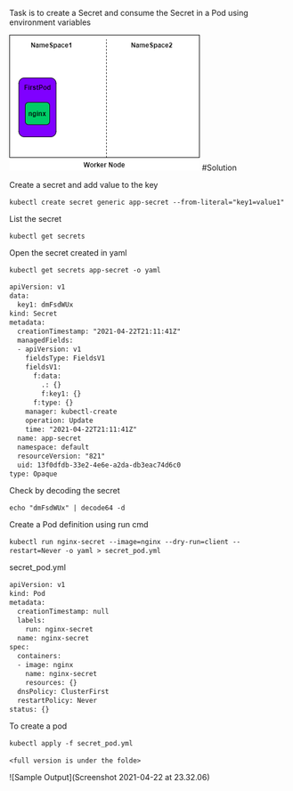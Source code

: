 Task is to create a Secret and consume the Secret in a Pod using environment variables 

![alt text](https://github.com/gonchigars/CKAD-exercises/blob/master/CKAD-Core_Concepts_1.png)
#Solution

Create a secret and add value to the key

```shell
kubectl create secret generic app-secret --from-literal="key1=value1"
```

List the secret

```shell
kubectl get secrets
```

Open the secret created in yaml

```shell
kubectl get secrets app-secret -o yaml
```

```
apiVersion: v1
data:
  key1: dmFsdWUx
kind: Secret
metadata:
  creationTimestamp: "2021-04-22T21:11:41Z"
  managedFields:
  - apiVersion: v1
    fieldsType: FieldsV1
    fieldsV1:
      f:data:
        .: {}
        f:key1: {}
      f:type: {}
    manager: kubectl-create
    operation: Update
    time: "2021-04-22T21:11:41Z"
  name: app-secret
  namespace: default
  resourceVersion: "821"
  uid: 13f0dfdb-33e2-4e6e-a2da-db3eac74d6c0
type: Opaque
```

Check by decoding the secret

```shell
echo "dmFsdWUx" | decode64 -d
```

Create a Pod definition using run cmd

```shell
kubectl run nginx-secret --image=nginx --dry-run=client --restart=Never -o yaml > secret_pod.yml
```

secret_pod.yml
```
apiVersion: v1
kind: Pod
metadata:
  creationTimestamp: null
  labels:
    run: nginx-secret
  name: nginx-secret
spec:
  containers:
  - image: nginx
    name: nginx-secret
    resources: {}
  dnsPolicy: ClusterFirst
  restartPolicy: Never
status: {}
```

To create a pod

```shell
kubectl apply -f secret_pod.yml
```

`<full version is under the folde>`

![Sample Output](Screenshot 2021-04-22 at 23.32.06)






